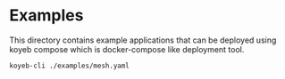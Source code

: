 # Examples
This directory contains example applications that can be deployed using koyeb compose which is docker-compose like deployment tool.

```
koyeb-cli ./examples/mesh.yaml
```